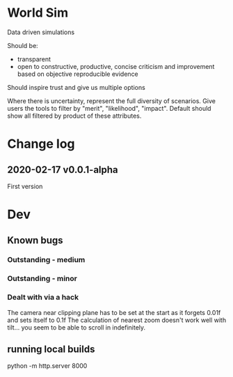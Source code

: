 # World Sim

Data driven simulations

Should be:
* transparent
* open to constructive, productive, concise criticism and improvement based on objective reproducible evidence

Should inspire trust and give us multiple options

Where there is uncertainty, represent the full diversity of scenarios.  Give users the tools to filter by "merit", "likelihood", "impact".  Default should show all filtered by product of these attributes.


# Change log

## 2020-02-17 v0.0.1-alpha
First version

# Dev

## Known bugs
### Outstanding - medium

### Outstanding - minor

### Dealt with via a hack
The camera near clipping plane has to be set at the start as it forgets 0.01f and sets itself to 0.1f
The calculation of nearest zoom doesn't work well with tilt... you seem to be able to scroll in indefinitely.

## running local builds

python -m http.server 8000
